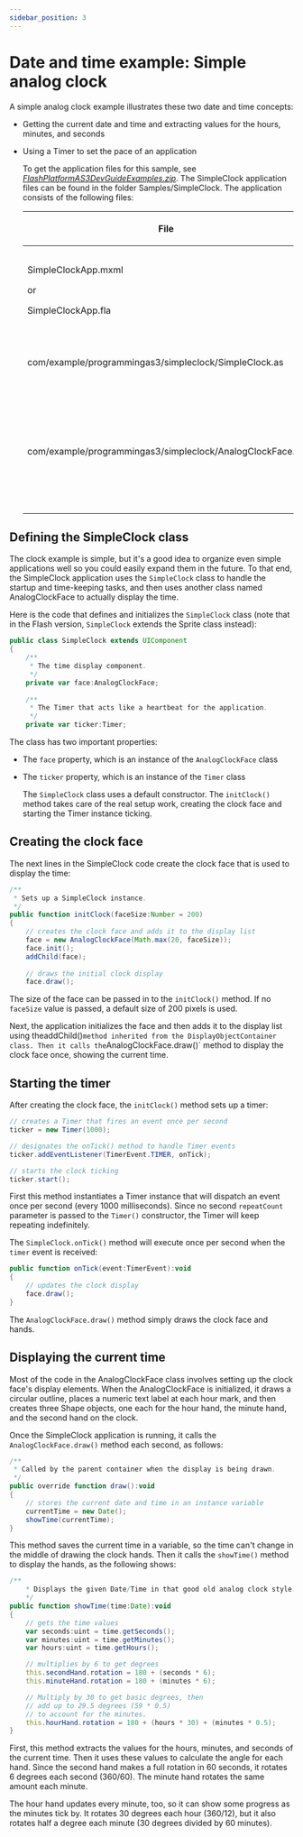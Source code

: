 ```yaml
---
sidebar_position: 3
---
```


# Date and time example: Simple analog clock

A simple analog clock example illustrates these two date and time concepts:

- Getting the current date and time and extracting values for the hours,
  minutes, and seconds

- Using a Timer to set the pace of an application

  To get the application files for this sample, see
  [_FlashPlatformAS3DevGuideExamples.zip_](https://github.com/joshtynjala/flash-platform-as3-dev-guide-examples/releases/tag/original).
  The SimpleClock application files can be found in the folder
  Samples/SimpleClock. The application consists of the following files:

  <table>
  <thead>
        <tr>
            <th><p>File</p></th>
            <th><p>Description</p></th>
        </tr>
  </thead>
  <tbody>
        <tr>
            <td>
                <p>SimpleClockApp.mxml</p>
                <p>or</p>
                <p>SimpleClockApp.fla</p>
            </td>
            <td><p>The main application file in Flash (FLA) or Flex (MXML).</p></td>
        </tr>
        <tr>
            <td><p>com/example/programmingas3/simpleclock/SimpleClock.as</p></td>
            <td><p>The main application file.</p></td>
        </tr>
        <tr>
            <td><p>com/example/programmingas3/simpleclock/AnalogClockFace.as</p></td>
            <td><p>Draws a round clock face and hour, minute, and seconds hands based on the time.</p></td>
        </tr>
  </tbody>
  </table>

## Defining the SimpleClock class

The clock example is simple, but it's a good idea to organize even simple
applications well so you could easily expand them in the future. To that end,
the SimpleClock application uses the `SimpleClock` class to handle the startup and
time-keeping tasks, and then uses another class named AnalogClockFace to
actually display the time.

Here is the code that defines and initializes the `SimpleClock` class (note that
in the Flash version, `SimpleClock` extends the Sprite class instead):

```actionscript
public class SimpleClock extends UIComponent 
{ 
    /** 
     * The time display component. 
     */ 
    private var face:AnalogClockFace; 
     
    /** 
     * The Timer that acts like a heartbeat for the application. 
     */ 
    private var ticker:Timer;
```

The class has two important properties:

- The `face` property, which is an instance of the `AnalogClockFace` class

- The `ticker` property, which is an instance of the `Timer` class

  The `SimpleClock` class uses a default constructor. The `initClock()` method
  takes care of the real setup work, creating the clock face and starting the
  Timer instance ticking.

## Creating the clock face

The next lines in the SimpleClock code create the clock face that is used to
display the time:

```actionscript
/** 
 * Sets up a SimpleClock instance. 
 */ 
public function initClock(faceSize:Number = 200)  
{ 
    // creates the clock face and adds it to the display list 
    face = new AnalogClockFace(Math.max(20, faceSize)); 
    face.init(); 
    addChild(face); 
        
    // draws the initial clock display 
    face.draw();
```

The size of the face can be passed in to the `initClock()` method. If no
`faceSize` value is passed, a default size of 200 pixels is used.

Next, the application initializes the face and then adds it to the display list
using
theaddChild()`method inherited from the DisplayObjectContainer class. Then it calls the`AnalogClockFace.draw()`
method to display the clock face once, showing the current time.

## Starting the timer

After creating the clock face, the `initClock()` method sets up a timer:

```actionscript
// creates a Timer that fires an event once per second 
ticker = new Timer(1000);  

// designates the onTick() method to handle Timer events 
ticker.addEventListener(TimerEvent.TIMER, onTick); 

// starts the clock ticking 
ticker.start();
```

First this method instantiates a Timer instance that will dispatch an event once
per second (every 1000 milliseconds). Since no second `repeatCount` parameter is
passed to the `Timer()` constructor, the Timer will keep repeating indefinitely.

The `SimpleClock.onTick()` method will execute once per second when the `timer`
event is received:

```actionscript
public function onTick(event:TimerEvent):void  
{ 
    // updates the clock display 
    face.draw(); 
}
```

The `AnalogClockFace.draw()` method simply draws the clock face and hands.

## Displaying the current time

Most of the code in the AnalogClockFace class involves setting up the clock
face's display elements. When the AnalogClockFace is initialized, it draws a
circular outline, places a numeric text label at each hour mark, and then
creates three Shape objects, one each for the hour hand, the minute hand, and
the second hand on the clock.

Once the SimpleClock application is running, it calls the
`AnalogClockFace.draw()` method each second, as follows:

```actionscript
/** 
 * Called by the parent container when the display is being drawn. 
 */ 
public override function draw():void 
{ 
    // stores the current date and time in an instance variable 
    currentTime = new Date(); 
    showTime(currentTime); 
}
```

This method saves the current time in a variable, so the time can't change in
the middle of drawing the clock hands. Then it calls the `showTime()` method to
display the hands, as the following shows:

```actionscript
/** 
    * Displays the given Date/Time in that good old analog clock style. 
    */ 
public function showTime(time:Date):void  
{ 
    // gets the time values 
    var seconds:uint = time.getSeconds(); 
    var minutes:uint = time.getMinutes(); 
    var hours:uint = time.getHours(); 

    // multiplies by 6 to get degrees 
    this.secondHand.rotation = 180 + (seconds * 6); 
    this.minuteHand.rotation = 180 + (minutes * 6); 

    // Multiply by 30 to get basic degrees, then 
    // add up to 29.5 degrees (59 * 0.5) 
    // to account for the minutes. 
    this.hourHand.rotation = 180 + (hours * 30) + (minutes * 0.5); 
}
```

First, this method extracts the values for the hours, minutes, and seconds of
the current time. Then it uses these values to calculate the angle for each
hand. Since the second hand makes a full rotation in 60 seconds, it rotates 6
degrees each second (360/60). The minute hand rotates the same amount each
minute.

The hour hand updates every minute, too, so it can show some progress as the
minutes tick by. It rotates 30 degrees each hour (360/12), but it also rotates
half a degree each minute (30 degrees divided by 60 minutes).
